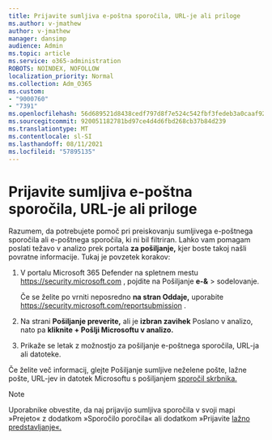 ```yaml
---
title: Prijavite sumljiva e-poštna sporočila, URL-je ali priloge
ms.author: v-jmathew
author: v-jmathew
manager: dansimp
audience: Admin
ms.topic: article
ms.service: o365-administration
ROBOTS: NOINDEX, NOFOLLOW
localization_priority: Normal
ms.collection: Adm_O365
ms.custom:
- "9000760"
- "7391"
ms.openlocfilehash: 56d689521d8438cedf797d8f7e524c542fbf3fedeb3a0caaf92b6b2cff1dd9bb
ms.sourcegitcommit: 920051182781bd97ce4d4d6fbd268cb37b84d239
ms.translationtype: MT
ms.contentlocale: sl-SI
ms.lasthandoff: 08/11/2021
ms.locfileid: "57895135"
---
```

# <a name="report-suspicious-emails-urls-or-attachments"></a>Prijavite sumljiva e-poštna sporočila, URL-je ali priloge

Razumem, da potrebujete pomoč pri preiskovanju sumljivega e-poštnega sporočila ali e-poštnega sporočila, ki ni bil filtriran. Lahko vam pomagam poslati težavo v analizo prek portala **za pošiljanje,** kjer boste takoj našli povratne informacije. Tukaj je povzetek korakov:

1. V portalu Microsoft 365 Defender na spletnem mestu <https://security.microsoft.com> , pojdite na Pošiljanje **e-&** \> sodelovanje.

   Če se želite po vrniti neposredno **na stran Oddaje,** uporabite <https://security.microsoft.com/reportsubmission> .

2. Na strani **Pošiljanje preverite,** ali je **izbran zavihek** Poslano v analizo, nato pa **kliknite + Pošlji Microsoftu v analizo.**

3. Prikaže se letak z možnostjo za pošiljanje e-poštnega sporočila, URL-ja ali datoteke.

Če želite več informacij, glejte Pošiljanje sumljive neželene pošte, lažne pošte, URL-jev in datotek Microsoftu s pošiljanjem [sporočil skrbnika.](https://docs.microsoft.com/microsoft-365/security/office-365-security/admin-submission)

> [!NOTE]
> Uporabnike obvestite, da naj prijavijo sumljiva sporočila v svoji mapi »Prejeto« z dodatkom »Sporočilo poročila« ali dodatkom »Prijavite [lažno predstavljanje«.](https://docs.microsoft.com/microsoft-365/security/office-365-security/enable-the-report-message-add-in)

